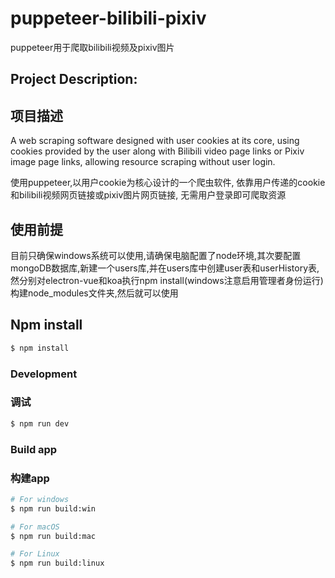 # puppeteer-bilibili-pixiv

puppeteer用于爬取bilibili视频及pixiv图片

## Project Description:
## 项目描述

A web scraping software designed with user cookies at its core,
using cookies provided by the user along with Bilibili video page links or Pixiv image page links,
allowing resource scraping without user login.

使用puppeteer,以用户cookie为核心设计的一个爬虫软件,
依靠用户传递的cookie和bilibili视频网页链接或pixiv图片网页链接,
无需用户登录即可爬取资源

## 使用前提

目前只确保windows系统可以使用,请确保电脑配置了node环境,其次要配置mongoDB数据库,新建一个users库,并在users库中创建user表和userHistory表,然分别对electron-vue和koa执行npm install(windows注意启用管理者身份运行)构建node_modules文件夹,然后就可以使用

## Npm install

```bash
$ npm install
```

### Development
### 调试

```bash
$ npm run dev
```

### Build app
### 构建app

```bash
# For windows
$ npm run build:win

# For macOS
$ npm run build:mac

# For Linux
$ npm run build:linux
```

